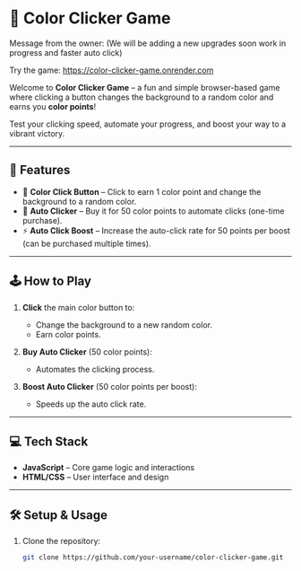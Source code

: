 # 🎨 Color Clicker Game

Message from the owner: (We will be adding a new upgrades soon work in progress and faster auto click)

Try the game: https://color-clicker-game.onrender.com

Welcome to **Color Clicker Game** – a fun and simple browser-based game where clicking a button changes the background to a random color and earns you **color points**!

Test your clicking speed, automate your progress, and boost your way to a vibrant victory.

---

## 🚀 Features

- 🎯 **Color Click Button** – Click to earn 1 color point and change the background to a random color.
- 🤖 **Auto Clicker** – Buy it for 50 color points to automate clicks (one-time purchase).
- ⚡ **Auto Click Boost** – Increase the auto-click rate for 50 points per boost (can be purchased multiple times).

---

## 🕹️ How to Play

1. **Click** the main color button to:
   - Change the background to a new random color.
   - Earn color points.

2. **Buy Auto Clicker** (50 color points):
   - Automates the clicking process.

3. **Boost Auto Clicker** (50 color points per boost):
   - Speeds up the auto click rate.

---

## 💻 Tech Stack

- **JavaScript** – Core game logic and interactions
- **HTML/CSS** – User interface and design

---

## 🛠️ Setup & Usage

1. Clone the repository:
   ```bash
   git clone https://github.com/your-username/color-clicker-game.git
